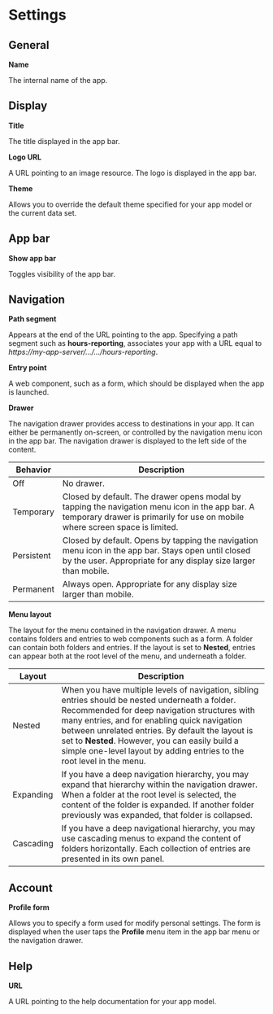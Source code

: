 # Settings

## General

**Name**

The internal name of the app.

## Display

**Title**

The title displayed in the app bar.

**Logo URL**

A URL pointing to an image resource. The logo is displayed in the app bar.

**Theme**

Allows you to override the default theme specified for your app model or the current data set.


## App bar

**Show app bar**

Toggles visibility of the app bar.

## Navigation

**Path segment**

Appears at the end of the URL pointing to the app. Specifying a path segment such as **hours-reporting**, associates your app with a URL equal to *https://my-app-server/.../.../hours-reporting*.

**Entry point**

A web component, such as a form, which should be displayed when the app is launched.

**Drawer**

The navigation drawer provides access to destinations in your app. It can either be permanently on-screen, or controlled by the navigation menu icon in the app bar. The navigation drawer is displayed to the left side of the content.

Behavior | Description
---| ---|
Off | No drawer.
Temporary | Closed by default. The drawer opens modal by tapping the navigation menu icon in the app bar. A temporary drawer is primarily for use on mobile where screen space is limited.
Persistent | Closed by default. Opens by tapping the navigation menu icon in the app bar. Stays open until closed by the user. Appropriate for any display size larger than mobile.
Permanent | Always open. Appropriate for any display size larger than mobile.


**Menu layout**

The layout for the menu contained in the navigation drawer. A menu contains folders and entries to web components such as a form. A folder can contain both folders and entries. If the layout is set to **Nested**, entries can appear both at the root level of the menu, and underneath a folder. 

Layout | Description
---| ---|
Nested | When you have multiple levels of navigation, sibling entries should be nested underneath a folder. Recommended for deep navigation structures with many entries, and for enabling quick navigation between unrelated entries. By default the layout is set to **Nested**. However, you can easily build a simple one-level layout by adding entries to the root level in the menu.
Expanding | If you have a deep navigation hierarchy, you may expand that hierarchy within the navigation drawer. When a folder at the root level is selected, the content of the folder is expanded. If another folder previously was expanded, that folder is collapsed.
Cascading | If you have a deep navigational hierarchy, you may use cascading menus to expand the content of folders horizontally. Each collection of entries are presented in its own panel.

## Account

**Profile form**

Allows you to specify a form used for modify personal settings. The form is displayed when the user taps the **Profile** menu item in the app bar menu or the navigation drawer.


## Help

**URL**

A URL pointing to the help documentation for your app model.
